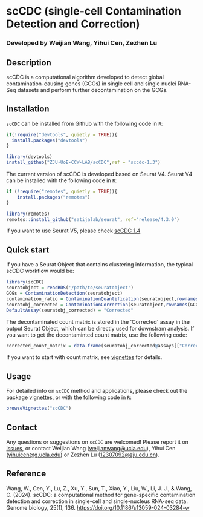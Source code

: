 # scCDC (single-cell Contamination Detection and Correction)
### Developed by Weijian Wang, Yihui Cen, Zezhen Lu

## Description
scCDC is a computational algorithm developed to detect global contamination-causing genes (GCGs) in single cell and single nuclei RNA-Seq datasets and perform further decontamination on the GCGs.

## Installation

`scCDC` can be installed from Github with the following code in `R`:

``` R
if(!require("devtools", quietly = TRUE)){
  install.packages("devtools")
}

library(devtools)
install_github("ZJU-UoE-CCW-LAB/scCDC",ref = "sccdc-1.3")
```
The current version of scCDC is developed based on Seurat V4. Seurat V4 can be installed with the following code in `R`:
``` R
if (!require("remotes", quietly = TRUE)){
    install.packages("remotes")
}

library(remotes)
remotes::install_github("satijalab/seurat", ref="release/4.3.0")
```
If you want to use Seurat V5, please check [scCDC 1.4](https://github.com/ZJU-UoE-CCW-LAB/scCDC)
## Quick start
If you have a Seurat Object that contains clustering information, the typical scCDC workflow would be:


``` R
library(scCDC)
seuratobject = readRDS('/path/to/seuratobject')
GCGs = ContaminationDetection(seuratobject)
contamination_ratio = ContaminationQuantification(seuratobject,rownames(GCGs))
seuratobj_corrected = ContaminationCorrection(seuratobject,rownames(GCGs))
DefaultAssay(seuratobj_corrected) = "Corrected"
```

The decontaminated count matrix is stored in the 'Corrected' assay in the output Seurat Object, which can be directly used for downstram analysis. If you want to get the decontaminted count matrix, use the following code: 
```R
corrected_count_matrix = data.frame(seuratobj_corrected@assays[["Corrected"]]@counts)
```
If you want to start with count matrix, see [vignettes](https://htmlpreview.github.io/?https://github.com/ZJU-UoE-CCW-LAB/scCDC/blob/main/inst/doc/scCDC.html) for details.

## Usage

For detailed info on `scCDC` method and applications, please check out the package [vignettes](https://htmlpreview.github.io/?https://github.com/ZJU-UoE-CCW-LAB/scCDC/blob/main/inst/doc/scCDC.html), or with the following code in `R`: 

``` R
browseVignettes("scCDC")
```

## Contact

Any questions or suggestions on `scCDC` are welcomed! Please report it on [issues](https://github.com/ZJU-UoE-CCW-LAB/scCDC/issues), or contact Weijian Wang (<weijianwang@ucla.edu>), Yihui Cen (<yihuicen@g.ucla.edu>) or Zezhen Lu (<12307092@zju.edu.cn>).

## Reference
Wang, W., Cen, Y., Lu, Z., Xu, Y., Sun, T., Xiao, Y., Liu, W., Li, J. J., & Wang, C. (2024). scCDC: a computational method for gene-specific contamination detection and correction in single-cell and single-nucleus RNA-seq data. Genome biology, 25(1), 136. https://doi.org/10.1186/s13059-024-03284-w
